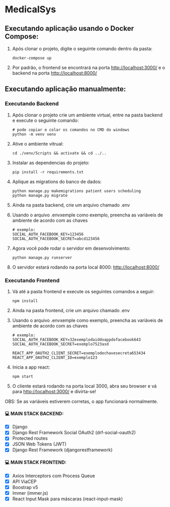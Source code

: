 # MedicalSys

## Executando aplicação usando o Docker Compose:

1. Após clonar o projeto, digite o seguinte comando dentro da pasta:
    ```
    docker-compose up
    ```
2. Por padrão, o frontend se encontrará na porta [http://localhost:3000/](http://localhost:3000/) e o backend na porta [http://localhost:8000/](http://localhost:8000/) 


## Executando aplicação manualmente:

### Executando Backend

1. Após clonar o projeto crie um ambiente virtual, entre na pasta backend e execute o seguinte comando:
    ```
    # pode copiar e colar os comandos no CMD do windows
    python -m venv venv
    ```
2. Ative o ambiente vitrual:
    ```
    cd ./venv/Scripts && activate && cd ../..
    ```
3. Instalar as dependencias do projeto:
    ```
    pip install -r requirements.txt
    ```
4. Aplique as migrations do banco de dados:
    ```
    python manage.py makemigrations patient users scheduling
    python manage.py migrate
    ```

5. Ainda na pasta backend, crie um arquivo chamado .env
   
6. Usando o arquivo .envxemple como exemplo, preencha as variáveis de ambiente de acordo com as chaves
   ```
   # exemplo:
   SOCIAL_AUTH_FACEBOOK_KEY=123456
   SOCIAL_AUTH_FACEBOOK_SECRET=abcd123456
   ```
   
7. Agora você pode rodar o servidor em desenvolvimento:
    ```
    python manage.py runserver
    ```
8. O servidor estará rodando na porta local 8000: [http://localhost:8000/](http://localhost:8000/) 

### Executando Frontend

1. Vá até a pasta frontend e execute os seguintes comandos a seguir:
    ```
    npm install
    ```
2. Ainda na pasta frontend, crie um arquivo chamado .env
   
3. Usando o arquivo .envxemple como exemplo, preencha as variáveis de ambiente de acordo com as chaves
    ```
   # exemplo:
   SOCIAL_AUTH_FACEBOOK_KEY=32exemplodaiddoappdofacebook643
    SOCIAL_AUTH_FACEBOOK_SECRET=exemplo7523asd

    REACT_APP_OAUTH2_CLIENT_SECRET=exemplodechavesecreta653434
    REACT_APP_OAUTH2_CLIENT_ID=exemplo123
   ```
4. Inicia a app react:
    ```
    npm start
    ```
5. O cliente estará rodando na porta local 3000, abra seu browser e vá para [http://localhost:3000/](http://localhost:3000/) e divirta-se!
   
OBS: Se as variáveis estiverem corretas, o app funcionará normalmente.

#### 💻 MAIN STACK BACKEND:

 - [x] Django
 - [x] Django Rest Framework Social OAuth2 (drf-social-oauth2)
 - [x] Protected routes
 - [x] JSON Web Tokens (JWT)
 - [x] Django Rest Framework (djangorestframework)

#### 💻 MAIN STACK FRONTEND:

 - [x] Axios Interceptors com Process Queue
 - [x] API ViaCEP
 - [x] Boostrap v5
 - [x] Immer (immer.js)
 - [x] React Input Mask para máscaras (react-input-mask) 